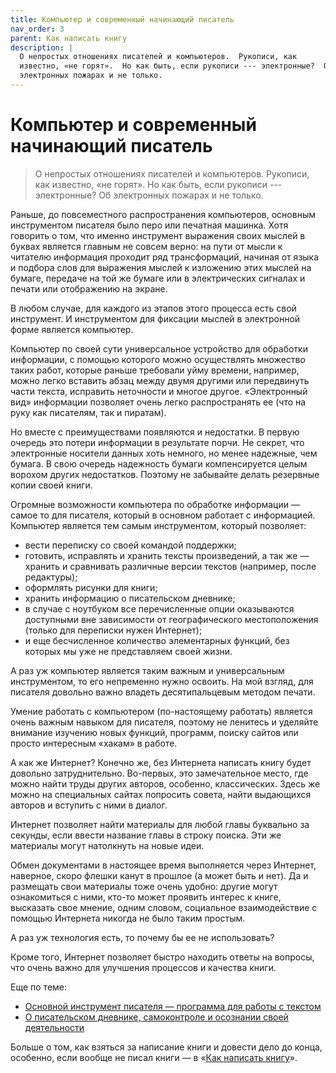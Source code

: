 ```yaml
---
title: Компьютер и современный начинающий писатель
nav_order: 3
parent: Как написать книгу
description: |
  О непростых отношениях писателей и компьютеров.  Рукописи, как
  известно, «не горят».  Но как быть, если рукописи --- электронные?  Об
  электронных пожарах и не только.
---
```


# Компьютер и современный начинающий писатель

> О непростых отношениях писателей и компьютеров.  Рукописи, как
> известно, «не горят».  Но как быть, если рукописи --- электронные?
> Об электронных пожарах и не только.


Раньше, до повсеместного распространения компьютеров, основным
инструментом писателя было перо или печатная машинка.  Хотя говорить о
том, что именно инструмент выражения своих мыслей в буквах является
главным не совсем верно: на пути от мысли к читателю информация
проходит ряд трансформаций, начиная от языка и подбора слов для
выражения мыслей к изложению этих мыслей на бумаге, передаче на той же
бумаге или в электрических сигналах и печати или отображению на
экране.

В любом случае, для каждого из этапов этого процесса есть свой
инструмент.  И инструментом для фиксации мыслей в электронной форме
является компьютер.

Компьютер по своей сути универсальное устройство для обработки
информации, с помощью которого можно осуществлять множество таких
работ, которые раньше требовали уйму времени, например, можно легко
вставить абзац между двумя другими или передвинуть части текста,
исправить неточности и многое другое.  «Электронный вид» информации
позволяет очень легко распространять ее (что на руку как писателям,
так и пиратам).

Но вместе с преимуществами появляются и недостатки.  В первую очередь
это потери информации в результате порчи.  Не секрет, что электронные
носители данных хоть немного, но менее надежные, чем бумага.  В свою
очередь надежность бумаги компенсируется целым ворохом других
недостатков.  Поэтому не забывайте делать резервные копии своей книги.

Огромные возможности компьютера по обработке информации — самое то для
писателя, который в основном работает с информацией.  Компьютер
является тем самым инструментом, который позволяет:
- вести переписку со своей командой поддержки;
- готовить, исправлять и хранить тексты произведений, а так же —
  хранить и сравнивать различные версии текстов (например, после
  редактуры);
- оформлять рисунки для книги;
- хранить информацию о писательском дневнике;
- в случае с ноутбуком все перечисленные опции оказываются доступными
  вне зависимости от географического местоположения (только для
  переписки нужен Интернет);
- и еще бесчисленное количество элементарных функций, без которых мы
  уже не представляем своей жизни.

А раз уж компьютер является таким важным и универсальным инструментом,
то его непременно нужно освоить.  На мой взгляд, для писателя довольно
важно владеть десятипальцевым методом печати.

Умение работать с компьютером (по-настоящему работать) является очень
важным навыком для писателя, поэтому не ленитесь и уделяйте внимание
изучению новых функций, программ, поиску сайтов или просто интересным
«хакам» в работе.

А как же Интернет?  Конечно же, без Интернета написать книгу будет
довольно затруднительно.  Во-первых, это замечательное место, где
можно найти труды других авторов, особенно, классических.  Здесь же
можно на специальных сайтах попросить совета, найти выдающихся авторов
и вступить с ними в диалог.

Интернет позволяет найти материалы для любой главы буквально
за секунды, если ввести название главы в строку поиска. Эти же
материалы могут натолкнуть на новые идеи.

Обмен документами в настоящее время выполняется через Интернет,
наверное, скоро флешки канут в прошлое (а может быть и нет).  Да и
размещать свои материалы тоже очень удобно: другие могут ознакомиться
с ними, кто-то может проявить интерес к книге, высказать свое мнение,
одним словом, социальное взаимодействие с помощью Интернета никогда не
было таким простым.

А раз уж технология есть, то почему бы ее не использовать?

Кроме того, Интернет позволяет быстро находить ответы на вопросы, что
очень важно для улучшения процессов и качества книги.

Еще по теме:
- [Основной инструмент писателя — программа для работы с текстом](https://konstantin-morenko.ru/book-clippings/howto-write-book/where-to-write.html)
- [О писательском дневнике, самоконтроле и осознании своей деятельности](https://konstantin-morenko.ru/book-clippings/howto-write-book/own-efforts.html)

Больше о том, как взяться за написание книги и довести дело до конца,
особенно, если вообще не писал книги — в «[Как написать
книгу](https://www.litres.ru/konstantin-morenko/kak-napisat-knigu/)».
